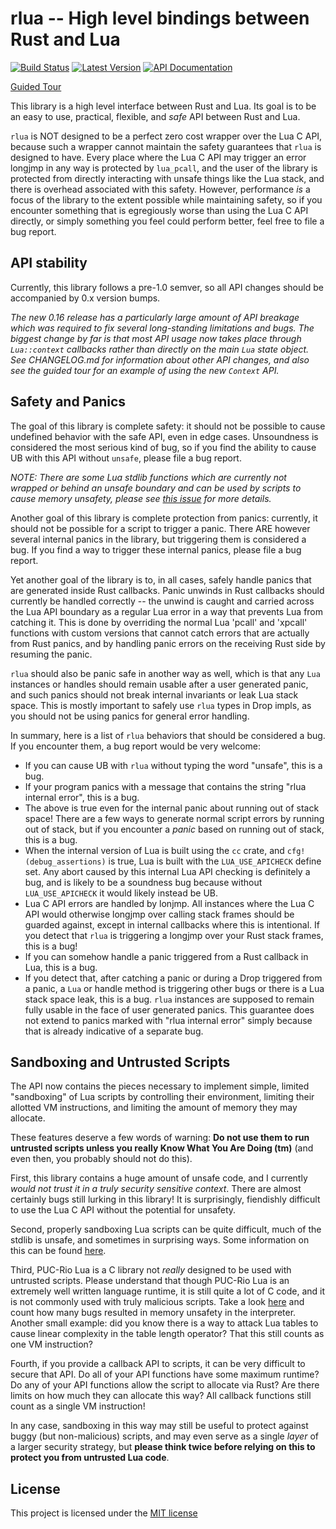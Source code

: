 # rlua -- High level bindings between Rust and Lua

[![Build Status](https://img.shields.io/circleci/project/github/kyren/rlua.svg)](https://circleci.com/gh/kyren/rlua)
[![Latest Version](https://img.shields.io/crates/v/rlua.svg)](https://crates.io/crates/rlua)
[![API Documentation](https://docs.rs/rlua/badge.svg)](https://docs.rs/rlua)

[Guided Tour](examples/guided_tour.rs)

This library is a high level interface between Rust and Lua.  Its goal is to be
an easy to use, practical, flexible, and *safe* API between Rust and Lua.

`rlua` is NOT designed to be a perfect zero cost wrapper over the Lua C API,
because such a wrapper cannot maintain the safety guarantees that `rlua` is
designed to have.  Every place where the Lua C API may trigger an error longjmp
in any way is protected by `lua_pcall`, and the user of the library is protected
from directly interacting with unsafe things like the Lua stack, and there is
overhead associated with this safety.  However, performance *is* a focus of the
library to the extent possible while maintaining safety, so if you encounter
something that is egregiously worse than using the Lua C API directly, or simply
something you feel could perform better, feel free to file a bug report.

## API stability

Currently, this library follows a pre-1.0 semver, so all API changes should be
accompanied by 0.x version bumps.

*The new 0.16 release has a particularly large amount of API breakage which was
required to fix several long-standing limitations and bugs.  The biggest change
by far is that most API usage now takes place through `Lua::context` callbacks
rather than directly on the main `Lua` state object.  See CHANGELOG.md for
information about other API changes, and also see the guided tour for an example
of using the new `Context` API.*

## Safety and Panics

The goal of this library is complete safety: it should not be possible to cause
undefined behavior with the safe API, even in edge cases.  Unsoundness is
considered the most serious kind of bug, so if you find the ability to cause UB
with this API without `unsafe`, please file a bug report.

*NOTE: There are some Lua stdlib functions which are currently not wrapped or
behind an unsafe boundary and can be used by scripts to cause memory unsafety,
please see [this issue](https://github.com/kyren/rlua/issues/116) for more
details.*

Another goal of this library is complete protection from panics: currently, it
should not be possible for a script to trigger a panic.  There ARE however
several internal panics in the library, but triggering them is considered a bug.
If you find a way to trigger these internal panics, please file a bug report.

Yet another goal of the library is to, in all cases, safely handle panics that
are generated inside Rust callbacks.  Panic unwinds in Rust callbacks should
currently be handled correctly -- the unwind is caught and carried across the
Lua API boundary as a regular Lua error in a way that prevents Lua from catching
it.  This is done by overriding the normal Lua 'pcall' and 'xpcall' functions
with custom versions that cannot catch errors that are actually from Rust
panics, and by handling panic errors on the receiving Rust side by resuming the
panic.

`rlua` should also be panic safe in another way as well, which is that any `Lua`
instances or handles should remain usable after a user generated panic, and such
panics should not break internal invariants or leak Lua stack space.  This is
mostly important to safely use `rlua` types in Drop impls, as you should not be
using panics for general error handling.

In summary, here is a list of `rlua` behaviors that should be considered a bug.
If you encounter them, a bug report would be very welcome:

  * If you can cause UB with `rlua` without typing the word "unsafe", this is a
    bug.
  * If your program panics with a message that contains the string "rlua
    internal error", this is a bug.
  * The above is true even for the internal panic about running out of stack
    space!  There are a few ways to generate normal script errors by running out
    of stack, but if you encounter a *panic* based on running out of stack, this
    is a bug.
  * When the internal version of Lua is built using the `cc` crate, and
    `cfg!(debug_assertions)` is true, Lua is built with the `LUA_USE_APICHECK`
    define set.  Any abort caused by this internal Lua API checking is
    definitely a bug, and is likely to be a soundness bug because without
    `LUA_USE_APICHECK` it would likely instead be UB.
  * Lua C API errors are handled by lonjmp.  All instances where the Lua C API
    would otherwise longjmp over calling stack frames should be guarded against,
    except in internal callbacks where this is intentional.  If you detect that
    `rlua` is triggering a longjmp over your Rust stack frames, this is a bug!
  * If you can somehow handle a panic triggered from a Rust callback in Lua,
    this is a bug.
  * If you detect that, after catching a panic or during a Drop triggered from a
    panic, a `Lua` or handle method is triggering other bugs or there is a Lua
    stack space leak, this is a bug.  `rlua` instances are supposed to remain
    fully usable in the face of user generated panics.  This guarantee does not
    extend to panics marked with "rlua internal error" simply because that is
    already indicative of a separate bug.

## Sandboxing and Untrusted Scripts

The API now contains the pieces necessary to implement simple, limited
"sandboxing" of Lua scripts by controlling their environment, limiting their
allotted VM instructions, and limiting the amount of memory they may allocate.

These features deserve a few words of warning: **Do not use them to run
untrusted scripts unless you really Know What You Are Doing (tm)** (and even
then, you probably should not do this).

First, this library contains a huge amount of unsafe code, and I currently
*would not trust it in a truly security sensitive context*.  There are almost
certainly bugs still lurking in this library!  It is surprisingly, fiendishly
difficult to use the Lua C API without the potential for unsafety.

Second, properly sandboxing Lua scripts can be quite difficult, much of the
stdlib is unsafe, and sometimes in surprising ways.  Some information on this
can be found [here](http://lua-users.org/wiki/SandBoxes).

Third, PUC-Rio Lua is a C library not *really* designed to be used with
untrusted scripts.  Please understand that though PUC-Rio Lua is an extremely
well written language runtime, it is still quite a lot of C code, and it is not
commonly used with truly malicious scripts.  Take a look
[here](https://www.lua.org/bugs.html) and count how many bugs resulted in memory
unsafety in the interpreter.  Another small example: did you know there is a way
to attack Lua tables to cause linear complexity in the table length operator?
That this still counts as one VM instruction?

Fourth, if you provide a callback API to scripts, it can be very difficult to
secure that API.  Do all of your API functions have some maximum runtime?  Do
any of your API functions allow the script to allocate via Rust?  Are there
limits on how much they can allocate this way?  All callback functions still
count as a single VM instruction!

In any case, sandboxing in this way may still be useful to protect against buggy
(but non-malicious) scripts, and may even serve as a single *layer* of a larger
security strategy, but **please think twice before relying on this to protect
you from untrusted Lua code**.

## License

This project is licensed under the [MIT license](LICENSE)
